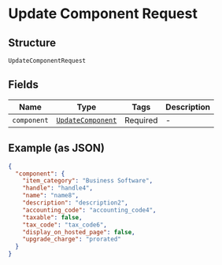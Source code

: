 
# Update Component Request

## Structure

`UpdateComponentRequest`

## Fields

| Name | Type | Tags | Description |
|  --- | --- | --- | --- |
| `component` | [`UpdateComponent`](../../doc/models/update-component.md) | Required | - |

## Example (as JSON)

```json
{
  "component": {
    "item_category": "Business Software",
    "handle": "handle4",
    "name": "name8",
    "description": "description2",
    "accounting_code": "accounting_code4",
    "taxable": false,
    "tax_code": "tax_code6",
    "display_on_hosted_page": false,
    "upgrade_charge": "prorated"
  }
}
```

